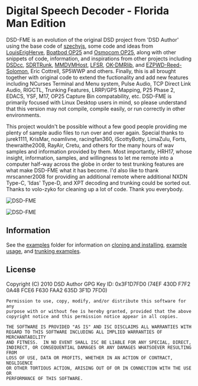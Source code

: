 
# Digital Speech Decoder - Florida Man Edition

DSD-FME is an evolution of the original DSD project from 'DSD Author' using the base code of [szechyjs](https://github.com/szechyjs/dsd "szechyjs"), some code and ideas from [LouisErigHerve](https://github.com/LouisErigHerve/dsd "LouisErigHerve"), [Boatbod OP25](https://github.com/boatbod/op25 "Boatbod OP25") and 
[Osmocom OP25](https://gitea.osmocom.org/op25/op25 "Osmocom OP25"), along with other snippets of code, information, and inspirations from other projects including [DSDcc](https://github.com/f4exb/dsdcc "DSDcc"), [SDRTRunk](https://github.com/DSheirer/sdrtrunk "SDRTrunk"), [MMDVMHost](https://github.com/g4klx/MMDVMHost "MMDVMHost"), [LFSR](https://github.com/mattames/LFSR "LFSR"), [OK-DMRlib](https://github.com/OK-DMR/ok-dmrlib "OK-DMRlib"), and [EZPWD-Reed-Solomon](https://github.com/pjkundert/ezpwd-reed-solomon "EZPWD"), Eric Cottrell, SP5WWP and others. Finally, this is all brought together with original code to extend the fuctionality and add new features including NCurses Terminal and Menu system, Pulse Audio, TCP Direct Link Audio, RIGCTL, Trunking Features, LRRP/GPS Mapping, P25 Phase 2, EDACS, YSF, M17, OP25 Capture Bin compatability, etc. DSD-FME is primarily focused with Linux Desktop users in mind, so please understand that this version may not compile, compile easily, or run correctly in other environments.

This project wouldn't be possible without a few good people providing me plenty of sample audio files to run over and over again. Special thanks to jurek1111, KrisMar, noamlivne, racingfan360, iScottyBotty, LimaZulu, Forts, thewraithe2008, RayAir, Cretu, and others for the many hours of wav samples and information provided by them. Most importantly, HRH17, whose insight, information, samples, and willingness to let me remote into a computer half-way across the globe in order to test trunking features are what make DSD-FME what it has become. I'd also like to thank mrscanner2008 for providing an additional remote where additional NXDN Type-C, 'Idas' Type-D, and XPT decoding and trunking could be sorted out. Thanks to volo-zyko for cleaning up a lot of code. Thank you everybody.

![DSD-FME](https://github.com/lwvmobile/dsd-fme/blob/audio_work/dsd-fme2.png)

![DSD-FME](https://github.com/lwvmobile/dsd-fme/blob/audio_work/dsd-fme3.png)

## Information

See the [examples](https://github.com/lwvmobile/dsd-fme/tree/main/examples "examples") folder for information on [cloning and installing](https://github.com/lwvmobile/dsd-fme/blob/main/examples/Install_Notes.md "cloning and installing"), [example usage](https://github.com/lwvmobile/dsd-fme/blob/main/examples/Example_Usage.md "example usage"), and [trunking examples](https://github.com/lwvmobile/dsd-fme/blob/main/examples/trunking.sh "trunking examples").

## License
Copyright (C) 2010 DSD Author
GPG Key ID: 0x3F1D7FD0 (74EF 430D F7F2 0A48 FCE6  F630 FAA2 635D 3F1D 7FD0)

    Permission to use, copy, modify, and/or distribute this software for any
    purpose with or without fee is hereby granted, provided that the above
    copyright notice and this permission notice appear in all copies.

    THE SOFTWARE IS PROVIDED "AS IS" AND ISC DISCLAIMS ALL WARRANTIES WITH
    REGARD TO THIS SOFTWARE INCLUDING ALL IMPLIED WARRANTIES OF MERCHANTABILITY
    AND FITNESS.  IN NO EVENT SHALL ISC BE LIABLE FOR ANY SPECIAL, DIRECT,
    INDIRECT, OR CONSEQUENTIAL DAMAGES OR ANY DAMAGES WHATSOEVER RESULTING FROM
    LOSS OF USE, DATA OR PROFITS, WHETHER IN AN ACTION OF CONTRACT, NEGLIGENCE
    OR OTHER TORTIOUS ACTION, ARISING OUT OF OR IN CONNECTION WITH THE USE OR
    PERFORMANCE OF THIS SOFTWARE.

